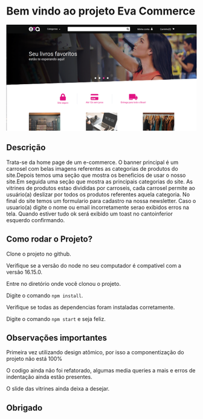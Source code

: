 # Bem vindo ao projeto Eva Commerce

<img src="/src/assets/images/evagit.png">

## Descrição

Trata-se da home page de um e-commerce.
O banner principal é um carrosel com belas imagens referentes as categorias de produtos do site.Depois temos uma seção que mostra os beneficios de usar o nosso site.Em seguida uma seção que mostra as principais categorias do site. As vitrines de produtos estao divididas por carroseis, cada carrosel permite ao usuário(a) deslizar por todos os produtos referentes aquela categoria. No final do site temos um formulario para cadastro na nossa newsletter. Caso o usuario(a) digite o nome ou email incorretamente serao exibidos erros na tela. Quando estiver tudo ok será exibido um toast no cantoinferior esquerdo confirmando.

## Como rodar o Projeto?

Clone o projeto no github.

Verifique se a versão do node no seu computador é compativel com a versão 16.15.0.

Entre no diretório onde você clonou o projeto.

Digite o comando `npm install`.

Verifique se todas as dependencias foram instaladas corretamente.

Digite o comando `npm start` e seja feliz.

## Observações importantes

Primeira vez utilizando design atômico, por isso a componentização do projeto não está 100%

O codigo ainda não foi refatorado, algumas media queries a mais e erros de indentação ainda estão presentes.

O slide das vitrines ainda deixa a desejar.

## Obrigado








